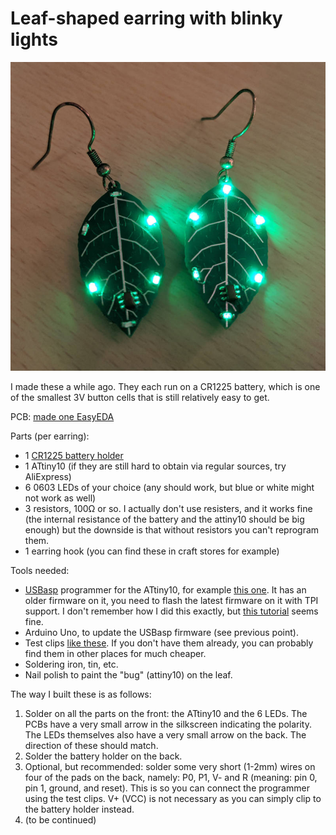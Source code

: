 # Leaf-shaped earring with blinky lights

![Photo of earrings](earrings.jpg)

I made these a while ago. They each run on a CR1225 battery, which is one of the smallest 3V button cells that is still relatively easy to get.

PCB: [made one EasyEDA](https://oshwlab.com/aykevanlaethem/led-earring_copy_copy_copy_copy_copy)

Parts (per earring):

  * 1 [CR1225 battery holder](https://www.aliexpress.com/item/33014232938.html)
  * 1 ATtiny10 (if they are still hard to obtain via regular sources, try AliExpress)
  * 6 0603 LEDs of your choice (any should work, but blue or white might not work as well)
  * 3 resistors, 100Ω or so. I actually don't use resisters, and it works fine (the internal resistance of the battery and the attiny10 should be big enough) but the downside is that without resistors you can't reprogram them.
  * 1 earring hook (you can find these in craft stores for example)

Tools needed:

  * [USBasp](https://www.fischl.de/usbasp/) programmer for the ATtiny10, for example [this one](https://www.aliexpress.com/item/4001337860627.html). It has an older firmware on it, you need to flash the latest firmware on it with TPI support. I don't remember how I did this exactly, but [this tutorial](https://michaelteeuw.nl/post/a-tiny-success-flashing-the-usbasp/) seems fine.
  * Arduino Uno, to update the USBasp firmware (see previous point).
  * Test clips [like these](https://usd.saleae.com/products/test-clips-93). If you don't have them already, you can probably find them in other places for much cheaper.
  * Soldering iron, tin, etc.
  * Nail polish to paint the "bug" (attiny10) on the leaf.

The way I built these is as follows:

 1. Solder on all the parts on the front: the ATtiny10 and the 6 LEDs. The PCBs have a very small arrow in the silkscreen indicating the polarity. The LEDs themselves also have a very small arrow on the back. The direction of these should match.
 2. Solder the battery holder on the back.
 3. Optional, but recommended: solder some very short (1-2mm) wires on four of the pads on the back, namely: P0, P1, V- and R (meaning: pin 0, pin 1, ground, and reset). This is so you can connect the programmer using the test clips. V+ (VCC) is not necessary as you can simply clip to the battery holder instead.
 4. (to be continued)
